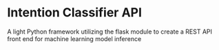 # Intention Classifier API
A light Python framework utilizing the flask module to create a REST API front end for machine learning model inference
